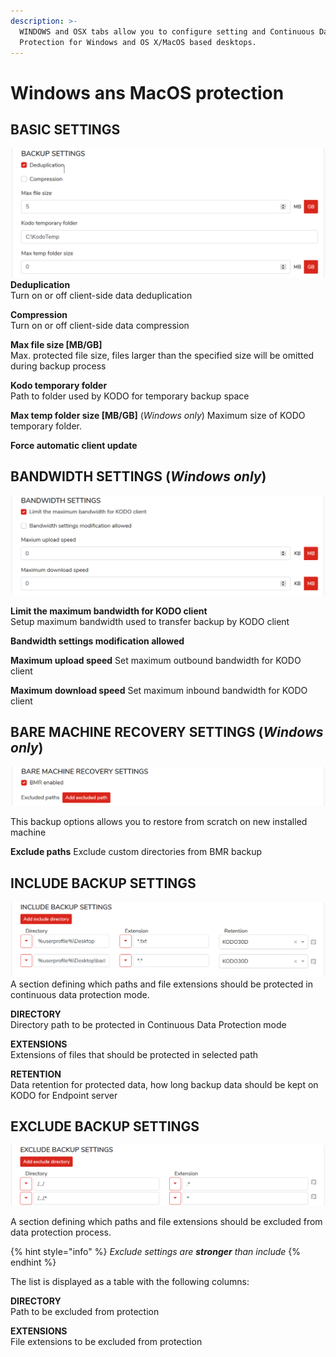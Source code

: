 ```yaml
---
description: >-
  WINDOWS and OSX tabs allow you to configure setting and Continuous Data
  Protection for Windows and OS X/MacOS based desktops.
---
```


# Windows ans MacOS protection

## **BASIC SETTINGS** <a id="basic-settings"></a>
![](../../.gitbook/assets/windowsbck1.png)
**Deduplication**  
Turn on or off client-side data deduplication

**Compression**  
Turn on or off client-side data compression

**Max file size \[MB/GB\]**  
Max. protected file size, files larger than the specified size will be omitted during backup process

**Kodo temporary folder**  
Path to folder used by KODO for temporary backup space

**Max temp folder size \[MB/GB\]** (_Windows only_)
Maximum size of KODO temporary folder.

**Force automatic client update**


## **BANDWIDTH SETTINGS** (_Windows only_)
![](../../.gitbook/assets/windowsbck2.png)

**Limit the maximum bandwidth for KODO client**  
Setup maximum bandwidth used to transfer backup by KODO client

**Bandwidth settings modification allowed**

**Maximum upload speed**
Set maximum outbound bandwidth for KODO client

**Maximum download speed**
Set maximum inbound bandwidth for KODO client


## **BARE MACHINE RECOVERY SETTINGS** (_Windows only_)
![](../../.gitbook/assets/windowsbck3.png)

This backup options allows you to restore from scratch on new installed machine

**Exclude paths**
Exclude custom directories from BMR backup

## **INCLUDE BACKUP SETTINGS** <a id="include-backup-settings"></a>
![](../../.gitbook/assets/windowsbck4.png)
A section defining which paths and file extensions should be protected in continuous data protection mode.

**DIRECTORY**  
Directory path to be protected in Continuous Data Protection mode 

**EXTENSIONS**  
Extensions of files that should be protected in selected path

**RETENTION**  
Data retention for protected data, how long backup data should be kept on KODO for Endpoint server

## **EXCLUDE BACKUP SETTINGS** <a id="exclude-backup-settings"></a>
![](../../.gitbook/assets/windowsbck5.png)

A section defining which paths and file extensions should be excluded from data protection process.

{% hint style="info" %}
_Exclude settings are **stronger** than include_
{% endhint %}

The list is displayed as a table with the following columns:

**DIRECTORY**  
Path to be excluded from protection

**EXTENSIONS**  
File extensions to be excluded from protection


